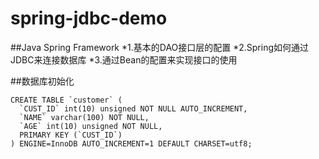 # spring-jdbc-demo

##Java Spring Framework
*1.基本的DAO接口层的配置
*2.Spring如何通过JDBC来连接数据库
*3.通过Bean的配置来实现接口的使用

##数据库初始化

```
CREATE TABLE `customer` (
  `CUST_ID` int(10) unsigned NOT NULL AUTO_INCREMENT,
  `NAME` varchar(100) NOT NULL,
  `AGE` int(10) unsigned NOT NULL,
  PRIMARY KEY (`CUST_ID`)
) ENGINE=InnoDB AUTO_INCREMENT=1 DEFAULT CHARSET=utf8;
```